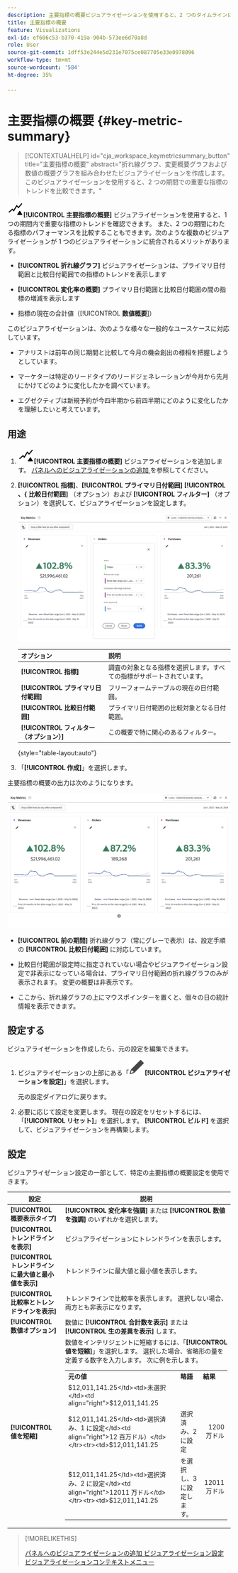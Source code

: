 ```yaml
---
description: 主要指標の概要ビジュアライゼーションを使用すると、2 つのタイムラインにわたる指標のパフォーマンスを比較できます。
title: 主要指標の概要
feature: Visualizations
exl-id: ef606c53-b370-419a-904b-573ee6d70a8d
role: User
source-git-commit: 1dff53e244e5d231e7075ce087705e33e0978096
workflow-type: tm+mt
source-wordcount: '584'
ht-degree: 35%

---
```


# 主要指標の概要 {#key-metric-summary}

<!-- markdownlint-disable MD034 -->

>[!CONTEXTUALHELP]
>id="cja_workspace_keymetricsummary_button"
>title="主要指標の概要"
>abstract="折れ線グラフ、変更概要グラフおよび数値の概要グラフを組み合わせたビジュアライゼーションを作成します。 このビジュアライゼーションを使用すると、2 つの期間での重要な指標のトレンドを比較できます。"

<!-- markdownlint-enable MD034 -->


![ 主要指標 ](/help/assets/icons/KeyMetrics.svg)**[!UICONTROL 主要指標の概要]** ビジュアライゼーションを使用すると、1 つの期間内で重要な指標のトレンドを確認できます。 また、2 つの期間にわたる指標のパフォーマンスを比較することもできます。次のような複数のビジュアライゼーションが 1 つのビジュアライゼーションに統合されるメリットがあります。

* **[!UICONTROL 折れ線グラフ]** ビジュアライゼーションは、プライマリ日付範囲と比較日付範囲での指標のトレンドを表示します

* **[!UICONTROL 変化率の概要]** プライマリ日付範囲と比較日付範囲の間の指標の増減を表示します

* 指標の現在の合計値（[!UICONTROL **数値概要**]）

このビジュアライゼーションは、次のような様々な一般的なユースケースに対応しています。

* アナリストは前年の同じ期間と比較して今月の機会創出の様相を把握しようとしています。

* マーケターは特定のリードタイプのリードジェネレーションが今月から先月にかけてどのように変化したかを調べています。

* エグゼクティブは新規予約が今四半期から前四半期にどのように変化したかを理解したいと考えています。

## 用途

1. ![ 主要指標 ](/help/assets/icons/KeyMetrics.svg)**[!UICONTROL 主要指標の概要]** ビジュアライゼーションを追加します。 [ パネルへのビジュアライゼーションの追加 ](freeform-analysis-visualizations.md#add-visualizations-to-a-panel) を参照してください。

1. **[!UICONTROL 指標]**、**[!UICONTROL プライマリ日付範囲]** **[!UICONTROL 、{ 比較日付範囲]** （オプション）および **[!UICONTROL フィルター]** （オプション）を選択して、ビジュアライゼーションを設定します。

   ![ 指標、プライマリ日付範囲、比較日付範囲およびセグメントのオプションを示す主要指標の設定。](assets/key-metrics-config.png)

   | オプション | 説明 |
   | --- | --- |
   | **[!UICONTROL 指標]** | 調査の対象となる指標を選択します。すべての指標がサポートされています。 |
   | **[!UICONTROL プライマリ日付範囲]** | フリーフォームテーブルの現在の日付範囲。 |
   | **[!UICONTROL 比較日付範囲]** | プライマリ日付範囲の比較対象となる日付範囲。 |
   | **[!UICONTROL フィルター（オプション）]** | この概要で特に関心のあるフィルター。 |

   {style="table-layout:auto"}

1. 「**[!UICONTROL 作成]**」を選択します。

<!--## How the Key Metric Summary visualization handles the comparison date range

(This will probably release in January. Per Jaden Howell)

* If the primary date range is set to the panel date range, there are 2-6 options that are considered 'relative' to the primary date range. These usually include the previous period (same amount of time immediately proceeding the primary date range), and 52 weeks prior to that date range.

* If the comparison date range is set to one of the 'relative' options, upon updating the primary date range, the comparison date range updates to the period immediate preceding the panel date range.

* If your comparison date range is *not* set to a 'relative' option, then updating the panel date range changes your primary date range, but has no effect on the comparison date range.

**Example 1**

Primary date range is set to the panel's date range: 'Yesterday'
Comparison date range is set to a relative date range, one of: 'Previous day', 'Same day last week', 'Same day 4 weeks prior', 'Same day last month', 'Same day last year', or 'Same day 52 weeks prior'.
When I change the panel's date range to 'This month', the comparison date range will update to 'Previous month'.

**Example 2**
 
Primary date range is set to the panel's date range: 'Yesterday'
Comparison date range is set to a non-relative date range, such as 'Feb 2nd, 2022', 'Highest sales day', 'Last week', etc. 

>[!NOTE]
>
>Last week is relative to the day the project is opened on, but it is not based on the panel's date range of 'Yesterday'. In other cases, such as if the panel's date range was 'This week', it may be relative.

When you change the panel's date range to '4 days ago', the comparison date range remains at the previous selection. -->

主要指標の概要の出力は次のようになります。

![ 指標、変更概要、数値概要、折れ線グラフを示す主要指標の出力。](assets/key-metrics.png)

* **[!UICONTROL 前の期間]** 折れ線グラフ（常にグレーで表示）は、設定手順の **[!UICONTROL 比較日付範囲]** に対応しています。

* 比較日付範囲が設定時に指定されていない場合やビジュアライゼーション設定で非表示になっている場合は、プライマリ日付範囲の折れ線グラフのみが表示されます。 変更の概要は非表示です。

* ここから、折れ線グラフの上にマウスポインターを置くと、個々の日の統計情報を表示できます。


## 設定する

ビジュアライゼーションを作成したら、元の設定を編集できます。

1. ビジュアライゼーションの上部にある「![ 編集 ](/help/assets/icons/Edit.svg)**[!UICONTROL ビジュアライゼーションを設定]**」を選択します。

   元の設定ダイアログに戻ります。

1. 必要に応じて設定を変更します。 現在の設定をリセットするには、「**[!UICONTROL リセット]**」を選択します。 **[!UICONTROL ビルド]** を選択して、ビジュアライゼーションを再構築します。

## 設定

ビジュアライゼーション設定の一部として、特定の主要指標の概要設定を使用できます。

| 設定 | 説明 |
|---|---|
| **[!UICONTROL 概要表示タイプ]** | **[!UICONTROL 変化率を強調]** または **[!UICONTROL 数値を強調]** のいずれかを選択します。 |
| **[!UICONTROL トレンドラインを表示]** | ビジュアライゼーションにトレンドラインを表示します。 |
| **[!UICONTROL トレンドラインに最大値と最小値を表示]** | トレンドラインに最大値と最小値を表示します。 |
| **[!UICONTROL 比較率とトレンドラインを表示]** | トレンドラインで比較率を表示します。 選択しない場合、両方とも非表示になります。 |
| **[!UICONTROL 数値オプション]** | 数値に **[!UICONTROL 合計数を表示]** または **[!UICONTROL 生の差異を表示]** します。 |
| **[!UICONTROL 値を短縮]** | 数値をインテリジェントに短縮するには、「**[!UICONTROL 値を短縮]**」を選択します。 選択した場合、省略形の量を定義する数字を入力します。 次に例を示します。<br/><table><tr><td>**元の値**</td><td>**略語**</td><td>**結果**</td></tr><tr><td>$12,011,141.25</td><td>未選択</td><td  align="right">$12,011,141.25</td></tr><tr><td>$12,011,141.25</td><td>選択済み、1 に設定</td><td align="right">12 百万ドル）</td></tr><tr><td>$12,011,141.25</td><td>選択済み、2 に設定</td><td  align="right">1200 万ドル</td></tr><tr><td>$12,011,141.25</td><td>選択済み、2 に設定</td><td align="right">12011 万ドル</td></tr><tr><td>$12,011,141.25</td><td>を選択し、3 に設定します。</td><td align="right">12011 万ドル</td></tr></table> |

>[!MORELIKETHIS]
>
>[ パネルへのビジュアライゼーションの追加 ](/help/analysis-workspace/visualizations/freeform-analysis-visualizations.md#add-visualizations-to-a-panel)
>[ビジュアライゼーション設定 ](/help/analysis-workspace/visualizations/freeform-analysis-visualizations.md#settings)
>[ビジュアライゼーションコンテキストメニュー ](/help/analysis-workspace/visualizations/freeform-analysis-visualizations.md#context-menu)
>
